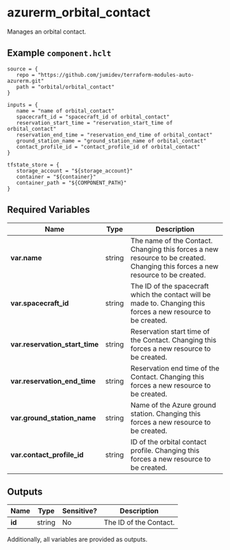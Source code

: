 # azurerm_orbital_contact

Manages an orbital contact.

## Example `component.hclt`

```hcl
source = {
   repo = "https://github.com/jumidev/terraform-modules-auto-azurerm.git" 
   path = "orbital/orbital_contact" 
}

inputs = {
   name = "name of orbital_contact" 
   spacecraft_id = "spacecraft_id of orbital_contact" 
   reservation_start_time = "reservation_start_time of orbital_contact" 
   reservation_end_time = "reservation_end_time of orbital_contact" 
   ground_station_name = "ground_station_name of orbital_contact" 
   contact_profile_id = "contact_profile_id of orbital_contact" 
}

tfstate_store = {
   storage_account = "${storage_account}" 
   container = "${container}" 
   container_path = "${COMPONENT_PATH}" 
}

```

## Required Variables

| Name | Type |  Description |
| ---- | --------- |  ----------- |
| **var.name** | string |  The name of the Contact. Changing this forces a new resource to be created. Changing this forces a new resource to be created. | 
| **var.spacecraft_id** | string |  The ID of the spacecraft which the contact will be made to. Changing this forces a new resource to be created. | 
| **var.reservation_start_time** | string |  Reservation start time of the Contact. Changing this forces a new resource to be created. | 
| **var.reservation_end_time** | string |  Reservation end time of the Contact. Changing this forces a new resource to be created. | 
| **var.ground_station_name** | string |  Name of the Azure ground station. Changing this forces a new resource to be created. | 
| **var.contact_profile_id** | string |  ID of the orbital contact profile. Changing this forces a new resource to be created. | 



## Outputs

| Name | Type | Sensitive? | Description |
| ---- | ---- | --------- | --------- |
| **id** | string | No  | The ID of the Contact. | 

Additionally, all variables are provided as outputs.
